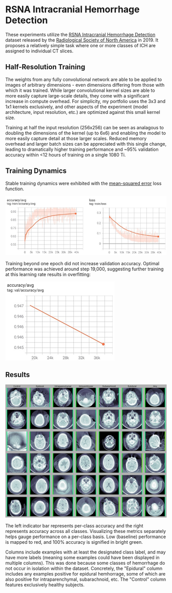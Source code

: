 # RSNA Intracranial Hemorrhage Detection

These experiments utilize the [RSNA Intracranial Hemorrhage Detection](https://www.kaggle.com/c/rsna-intracranial-hemorrhage-detection) dataset released by the [Radiological Society of North America](https://www.rsna.org/) in 2019. It proposes a relatively simple task where one or more classes of ICH are assigned to individual CT slices. 

## Half-Resolution Training
The weights from any fully convolutional network are able to be applied to images of arbitrary dimensions - even dimensions differing from those with which it was trained. While larger convolutional kernel sizes are able to more easily capture large-scale details, they come with a significant increase in compute overhead. For simplicity, my portfolio uses the 3x3 and 1x1 kernels exclusively, and other aspects of the experiment (model architecture, input resolution, etc.) are optimized against this small kernel size.

Training at half the input resolution (256x256) can be seen as analagous to doubling the dimensions of the kernel (up to 6x6) and enabling the model to more easily capture detail at those larger scales. Reduced memory overhead and larger batch sizes can be appreciated with this single change, leading to dramatically higher training performance and ~95% validation accuracy within <12 hours of training on a single 1080 Ti.

## Training Dynamics
Stable training dynamics were exhibited with the [mean-squared error](https://en.wikipedia.org/wiki/Mean_squared_error) loss function.

![training tensorboard](images/training-dynamics.jpg)

Training beyond one epoch did not increase validation accuracy. Optimal performance was achieved around step 19,000, suggesting further training at this learning rate results in overfitting:

![overfitting tensorboard](images/overfitting.jpg)

## Results
![](images/RSNA_HalfRes_classifier2d_20000.jpg)

The left indicator bar represents per-class accuracy and the right represents accuracy across all classes. Visualizing these metrics separately helps gauge performance on a per-class basis. Low (baseline) performance is mapped to red, and 100% accuracy is signified in bright green.

Columns include examples with at least the designated class label, and may have more labels (meaning some examples could have been displayed in multiple columns). This was done because some classes of hemorrhage do not occur in isolation within the dataset. Concretely, the "Epidural" column includes any examples positive for epidural hemhorrage, some of which are also positive for intraparenchymal, subarachnoid, etc. The "Control" column features exclusively healthy subjects. 

